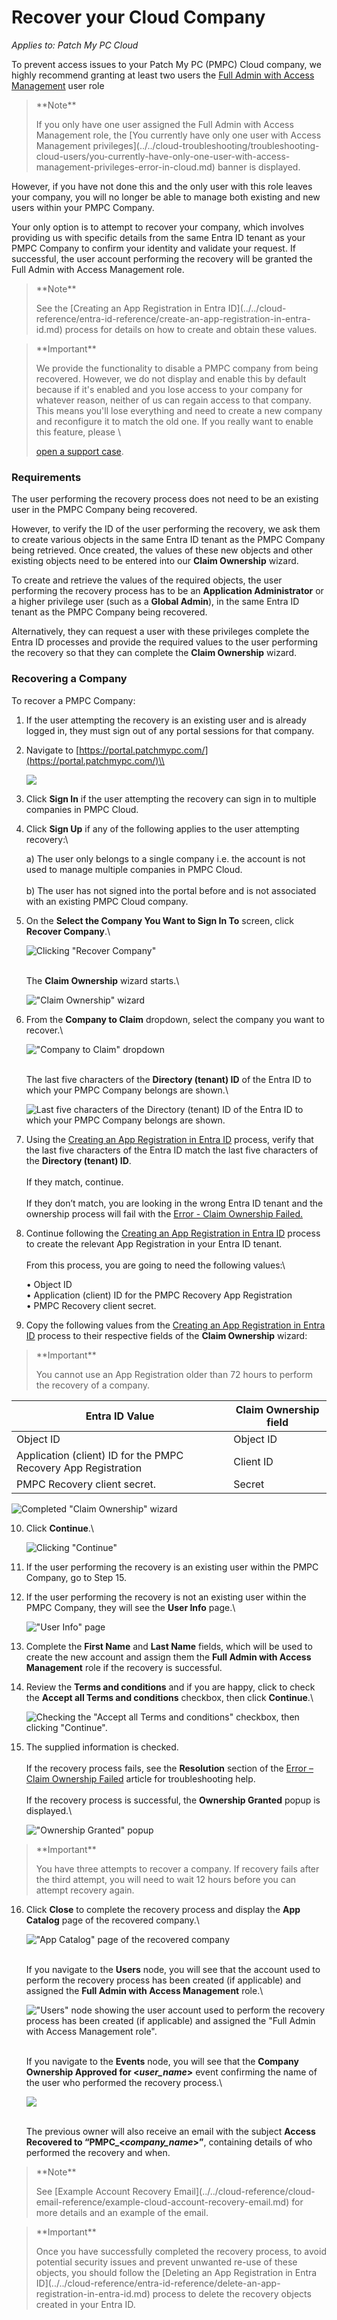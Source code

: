 # Recover your Cloud Company

_Applies to: Patch My PC Cloud_

To prevent access issues to your Patch My PC (PMPC) Cloud company, we highly recommend granting at least two users the [Full Admin with Access Management](../manage-cloud-users/cloud-user-roles-reference.md) user role

> \*\*Note\*\*
>
> If you only have one user assigned the Full Admin with Access Management role, the \[You currently have only one user with Access Management privileges]\(../../cloud-troubleshooting/troubleshooting-cloud-users/you-currently-have-only-one-user-with-access-management-privileges-error-in-cloud.md) banner is displayed.

However, if you have not done this and the only user with this role leaves your company, you will no longer be able to manage both existing and new users within your PMPC Company.

Your only option is to attempt to recover your company, which involves providing us with specific details from the same Entra ID tenant as your PMPC Company to confirm your identity and validate your request. If successful, the user account performing the recovery will be granted the Full Admin with Access Management role.

> \*\*Note\*\*
>
> See the \[Creating an App Registration in Entra ID]\(../../cloud-reference/entra-id-reference/create-an-app-registration-in-entra-id.md) process for details on how to create and obtain these values.

> \*\*Important\*\*
>
> We provide the functionality to disable a PMPC company from being recovered. However, we do not display and enable this by default because if it's enabled and you lose access to your company for whatever reason, neither of us can regain access to that company. This means you'll lose everything and need to create a new company and reconfigure it to match the old one. If you really want to enable this feature, please \\
>
> [open a support case](https://patchmypc.com/technical-support).

### Requirements

The user performing the recovery process does not need to be an existing user in the PMPC Company being recovered.

However, to verify the ID of the user performing the recovery, we ask them to create various objects in the same Entra ID tenant as the PMPC Company being retrieved. Once created, the values of these new objects and other existing objects need to be entered into our **Claim Ownership** wizard.

To create and retrieve the values of the required objects, the user performing the recovery process has to be an **Application Administrator** or a higher privilege user (such as a **Global Admin**), in the same Entra ID tenant as the PMPC Company being recovered.

Alternatively, they can request a user with these privileges complete the Entra ID processes and provide the required values to the user performing the recovery so that they can complete the **Claim Ownership** wizard.

### Recovering a Company

To recover a PMPC Company:

1. If the user attempting the recovery is an existing user and is already logged in, they must sign out of any portal sessions for that company.
2.  Navigate to [https://portal.patchmypc.com/](https://portal.patchmypc.com/)\\

    ![](/_images/image-(488).png)
3. Click **Sign In** if the user attempting the recovery can sign in to multiple companies in PMPC Cloud.
4.  Click **Sign Up** if any of the following applies to the user attempting recovery:\\

    a) The user only belongs to a single company i.e. the account is not used to manage multiple companies in PMPC Cloud.\
    \
    b) The user has not signed into the portal before and is not associated with an existing PMPC Cloud company.
5.  On the **Select the Company You Want to Sign In To** screen, click **Recover Company**.\\

    ![Clicking "Recover Company"](/_images/image-(1955).png)

    \
    The **Claim Ownership** wizard starts.\\

    !["Claim Ownership" wizard](/_images/image-(2190).png)
6.  From the **Company to Claim** dropdown, select the company you want to recover.\\

    !["Company to Claim" dropdown](/_images/image-(2191).png)

    \
    The last five characters of the **Directory (tenant) ID** of the Entra ID to which your PMPC Company belongs are shown.\\

    ![Last five characters of the Directory (tenant) ID of the Entra ID to which your PMPC Company belongs are shown.](/_images/image-(2192).png)
7. Using the [Creating an App Registration in Entra ID](../../cloud-reference/entra-id-reference/create-an-app-registration-in-entra-id.md) process, verify that the last five characters of the Entra ID match the last five characters of the **Directory (tenant) ID**.\
   \
   If they match, continue.\
   \
   If they don’t match, you are looking in the wrong Entra ID tenant and the ownership process will fail with the [Error - Claim Ownership Failed.](../../cloud-troubleshooting/troubleshooting-a-cloud-company/error-claim-ownership-failed-when-trying-to-recover-a-cloud-company.md)
8.  Continue following the [Creating an App Registration in Entra ID](../../cloud-reference/entra-id-reference/create-an-app-registration-in-entra-id.md) process to create the relevant App Registration in your Entra ID tenant.\
    \
    From this process, you are going to need the following values:\\

    • Object ID\
    • Application (client) ID for the PMPC Recovery App Registration\
    • PMPC Recovery client secret.
9. Copy the following values from the [Creating an App Registration in Entra ID](../../cloud-reference/entra-id-reference/create-an-app-registration-in-entra-id.md) process to their respective fields of the **Claim Ownership** wizard:

> \*\*Important\*\*
>
> You cannot use an App Registration older than 72 hours to perform the recovery of a company.

| Entra ID Value                                                 | Claim Ownership field |
| -------------------------------------------------------------- | --------------------- |
| Object ID                                                      | Object ID             |
| Application (client) ID for the PMPC Recovery App Registration | Client ID             |
| PMPC Recovery client secret.                                   | Secret                |

![Completed "Claim Ownership" wizard](/_images/image-(2195).png)

10. Click **Continue**.\\

    ![Clicking "Continue"](/_images/image-(2194).png)
11. If the user performing the recovery is an existing user within the PMPC Company, go to Step 15.
12. If the user performing the recovery is not an existing user within the PMPC Company, they will see the **User Info** page.\\

    !["User Info" page](/_images/image-(1962).png)
13. Complete the **First Name** and **Last Name** fields, which will be used to create the new account and assign them the **Full Admin with Access Management** role if the recovery is successful.
14. Review the **Terms and conditions** and if you are happy, click to check the **Accept all Terms and conditions** checkbox, then click **Continue**.\\

    ![Checking the "Accept all Terms and conditions" checkbox, then clicking "Continue".](/_images/image-(1963).png)
15. The supplied information is checked.\
    \
    If the recovery process fails, see the **Resolution** section of the [Error – Claim Ownership Failed](../../cloud-troubleshooting/troubleshooting-a-cloud-company/error-claim-ownership-failed-when-trying-to-recover-a-cloud-company.md) article for troubleshooting help.\
    \
    If the recovery process is successful, the **Ownership Granted** popup is displayed.\\

    !["Ownership Granted" popup](/_images/image-(1965).png)

> \*\*Important\*\*
>
> You have three attempts to recover a company. If recovery fails after the third attempt, you will need to wait 12 hours before you can attempt recovery again.

16. Click **Close** to complete the recovery process and display the **App Catalog** page of the recovered company.\\

    !["App Catalog" page of the recovered company](/_images/image-(1966).png)

    \
    If you navigate to the **Users** node, you will see that the account used to perform the recovery process has been created (if applicable) and assigned the **Full Admin with Access Management** role.\\

    !["Users" node showing the user account used to perform the recovery process has been created (if applicable) and assigned the "Full Admin with Access Management role".](/_images/image-(1967).png)

    \
    If you navigate to the **Events** node, you will see that the **Company Ownership Approved for <**_**user\_name**_**>** event confirming the name of the user who performed the recovery process.\\

    ![](/_images/image-(1968).png)

    \
    The previous owner will also receive an email with the subject **Access Recovered to “PMPC\_<**_**company\_name**_**>”**, containing details of who performed the recovery and when.

> \*\*Note\*\*
>
> See \[Example Account Recovery Email]\(../../cloud-reference/cloud-email-reference/example-cloud-account-recovery-email.md) for more details and an example of the email.

> \*\*Important\*\*
>
> Once you have successfully completed the recovery process, to avoid potential security issues and prevent unwanted re-use of these objects, you should follow the \[Deleting an App Registration in Entra ID]\(../../cloud-reference/entra-id-reference/delete-an-app-registration-in-entra-id.md) process to delete the recovery objects created in your Entra ID.